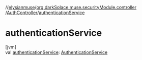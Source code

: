 //[elysianmuse](../../../index.md)/[org.darkSolace.muse.securityModule.controller](../index.md)
/[AuthController](index.md)/[authenticationService](authentication-service.md)

# authenticationService

[jvm]\
val [authenticationService](authentication-service.md): [AuthenticationService](../../org.darkSolace.muse.securityModule.service/-authentication-service/index.md)
